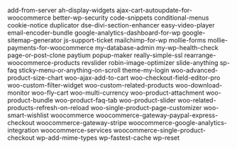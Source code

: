 add-from-server
ah-display-widgets
ajax-cart-autoupdate-for-woocommerce
better-wp-security
code-snippets
conditional-menus
cookie-notice
duplicator
dse-divi-section-enhancer
easy-video-player
email-encoder-bundle
google-analytics-dashboard-for-wp
google-sitemap-generator
js-support-ticket
mailchimp-for-wp
mollie-forms
mollie-payments-for-woocommerce
my-database-admin
my-wp-health-check
page-or-post-clone
paytium
popup-maker
really-simple-ssl
rearrange-woocommerce-products
revslider
robin-image-optimizer
slide-anything
sp-faq
sticky-menu-or-anything-on-scroll
theme-my-login
woo-advanced-product-size-chart
woo-ajax-add-to-cart
woo-checkout-field-editor-pro
woo-custom-filter-widget
woo-custom-related-products
woo-download-monitor
woo-fly-cart
woo-multi-currency
woo-product-attachment
woo-product-bundle
woo-product-faq-tab
woo-product-slider
woo-related-products-refresh-on-reload
woo-single-product-page-customizer
woo-smart-wishlist
woocommerce
woocommerce-gateway-paypal-express-checkout
woocommerce-gateway-stripe
woocommerce-google-analytics-integration
woocommerce-services
woocommerce-single-product-checkout
wp-add-mime-types
wp-fastest-cache
wp-reset
